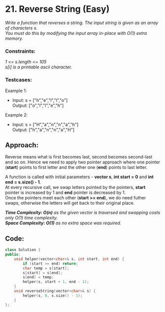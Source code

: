 # 21. Reverse String (Easy)

_Write a function that reverses a string. The input string is given as an array of characters s.  
You must do this by modifying the input array in-place with O(1) extra memory._

### **Constraints:**

_1 <= s.length <= 105  
s[i] is a printable ascii character._

### **Testcases:**

Example 1:

- Input: s = ["h","e","l","l","o"]  
  Output: ["o","l","l","e","h"]

Example 2:

- Input: s = ["H","a","n","n","a","h"]  
  Output: ["h","a","n","n","a","H"]

## Approach:

Reverse means what is first becomes last, second becomes second-last and so on. Hence we need to apply two pointer approach where one pointer (**start**) points to first letter and the other one (**end**) points to last letter.

A function is called with initial parameters - **vector s**, **int start = 0** and **int end = s.size() - 1**.  
At every recursive call, we swap letters pointed by the pointers, **start** pointer is increased by 1 and **end** pointer is decreased by 1.  
Once the pointers meet each other (**start >= end**), we do need futher swaps, otherwise the letters will get back to their original place.

_**Time Complexity: O(n)** as the given vector is traversed and swapping costs only O(1) time complexity.  
**Space Complexity: O(1)** as no extra space was required._

## Code:

```cpp
class Solution {
public:
    void helper(vector<char>& s, int start, int end) {
        if (start >= end) return;
        char temp = s[start];
        s[start] = s[end];
        s[end] = temp;
        helper(s, start + 1, end - 1);
    }
    void reverseString(vector<char>& s) {
        helper(s, 0, s.size() - 1);
    }
};
```

